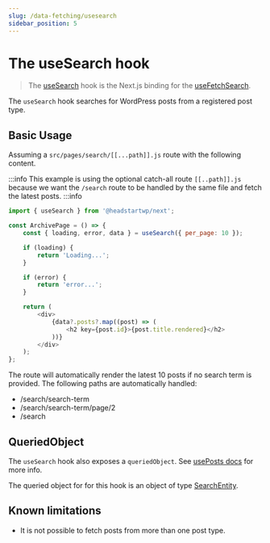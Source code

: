 ```yaml
---
slug: /data-fetching/usesearch
sidebar_position: 5
---
```


# The useSearch hook

> The [useSearch](/api/modules/headstartwp_next#usesearch) hook is the Next.js binding for the [useFetchSearch](/api/namespaces/headstartwp_core.react#usefetchsearch).

The `useSearch` hook searches for WordPress posts from a registered post type.

## Basic Usage

Assuming a `src/pages/search/[[...path]].js` route with the following content.

:::info
This example is using the optional catch-all route `[[..path]].js` because we want the `/search` route to be handled by the same file and fetch the latest posts.
:::info
```js title="src/pages/search/[[...path]].js"
import { useSearch } from '@headstartwp/next';

const ArchivePage = () => {
	const { loading, error, data } = useSearch({ per_page: 10 });

	if (loading) {
		return 'Loading...';
	}

	if (error) {
		return 'error...';
	}

	return (
		<div>
            {data?.posts?.map((post) => (
                <h2 key={post.id}>{post.title.rendered}</h2>
            ))}
		</div>
	);
};
```

The route will automatically render the latest 10 posts if no search term is provided. The following paths are automatically handled:

- /search/search-term
- /search/search-term/page/2
- /search

## QueriedObject

The `useSearch` hook also exposes a `queriedObject`. See [usePosts docs](/learn/data-fetching/useposts/#queried-object) for more info.

The queried object for for this hook is an object of type [SearchEntity](/api/interfaces/headstartwp_core.SearchEntity/).

## Known limitations

- It is not possible to fetch posts from more than one post type.
